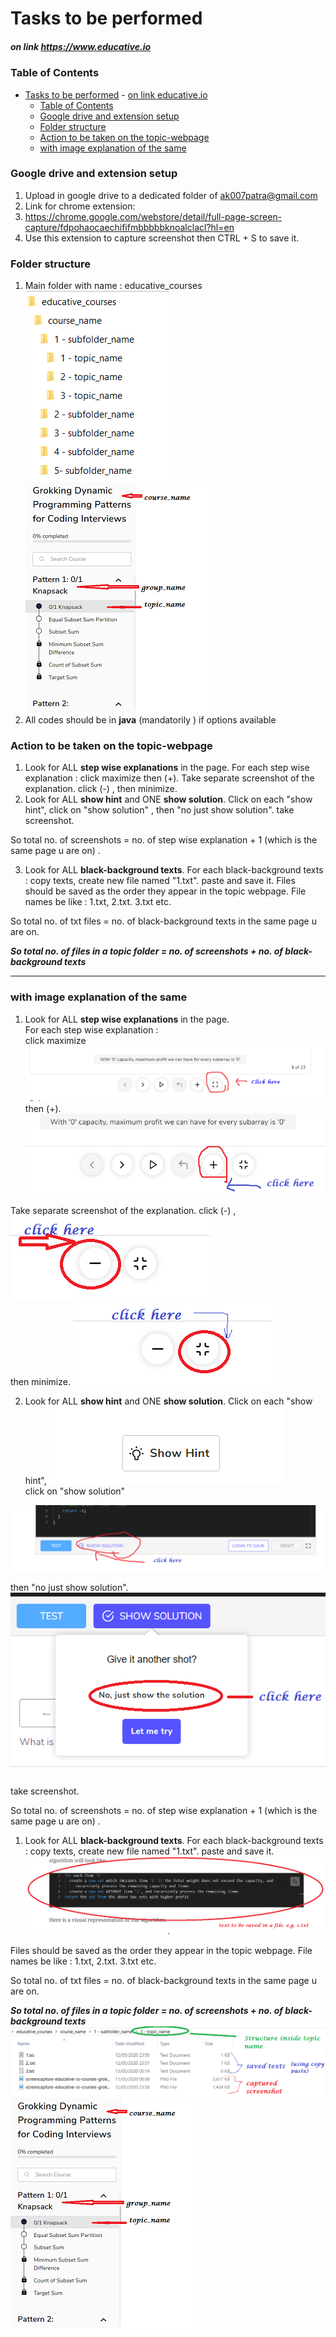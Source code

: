 # Tasks to be performed
##### on link https://www.educative.io

### Table of Contents
- [Tasks to be performed](#tasks-to-be-performed)
        - [on link educative.io](#on-link-educativeio)
    - [Table of Contents](#table-of-contents)
    - [Google drive and extension setup](#google-drive-and-extension-setup)
    - [Folder structure](#folder-structure)
    - [Action to be taken on the topic-webpage](#action-to-be-taken-on-the-topic-webpage)
    - [with image explanation of the same](#with-image-explanation-of-the-same)

### Google drive and extension setup

1.	Upload in google drive to a dedicated folder of ak007patra@gmail.com
2.	Link for chrome extension:
3.	 https://chrome.google.com/webstore/detail/full-page-screen-capture/fdpohaocaechififmbbbbbknoalclacl?hl=en
4.	Use this extension to capture screenshot then CTRL + S to save it. 


### Folder structure

1.	Main folder with name : educative_courses
![alt](images/instruction_10.PNG)
![](./images/instruction_8.PNG)
2.	All codes should be in **java** (mandatorily ) if options available


### Action to be taken on the topic-webpage

1. Look for ALL **step wise explanations** in the page.
For each step wise explanation :  click maximize then (+).  Take separate screenshot of  the explanation. click (-) , then minimize.
2. Look for ALL **show hint** and ONE **show solution**. Click on each "show hint", click on "show solution" , then "no just show solution". take screenshot.

So total no. of screenshots = no. of step wise explanation + 1 (which is the same page u are on) .

3. Look for ALL **black-background texts**. For each black-background texts : copy texts, create new file named "1.txt". paste and save it. 
Files should be saved as the order they appear in the topic webpage. File names be like : 1.txt, 2.txt. 3.txt etc.

So total no. of txt files = no. of black-background texts in the same page u are on.

_**So total no. of files in a topic folder = no. of screenshots +  no. of black-background texts**_

<hr/>

### with image explanation of the same
1. Look for ALL **step wise explanations** in the page.<br/>
For each step wise explanation : <br/> 
click maximize 
![](./images/instruction_1.PNG)<br/>
then (+).
![](./images/instruction_2.PNG)<br/>


  Take separate screenshot of  the explanation.
   click (-) , 
![](./images/instruction_3.PNG)<br/>
   then minimize.
![](./images/instruction_4.PNG)<br/>

2. Look for ALL **show hint** and ONE **show solution**.
Click on each "show hint",
![](./images/instruction_5.PNG)<br/>
 click on "show solution" 
 
![](./images/instruction_6.PNG)<br/>

 then "no just show solution".
![](./images/instruction_7.PNG)<br/>
 
  take screenshot.

So total no. of screenshots = no. of step wise explanation + 1 (which is the same page u are on) .

1. Look for ALL **black-background texts**. For each black-background texts : copy texts, create new file named "1.txt". paste and save it. 
![](./images/instruction_11.PNG)<br/>
   
Files should be saved as the order they appear in the topic webpage. File names be like : 1.txt, 2.txt. 3.txt etc.

So total no. of txt files = no. of black-background texts in the same page u are on.

_**So total no. of files in a topic folder = no. of screenshots +  no. of black-background texts**_
![](./images/instruction_9.PNG)<br/>
![](./images/instruction_8.PNG)
